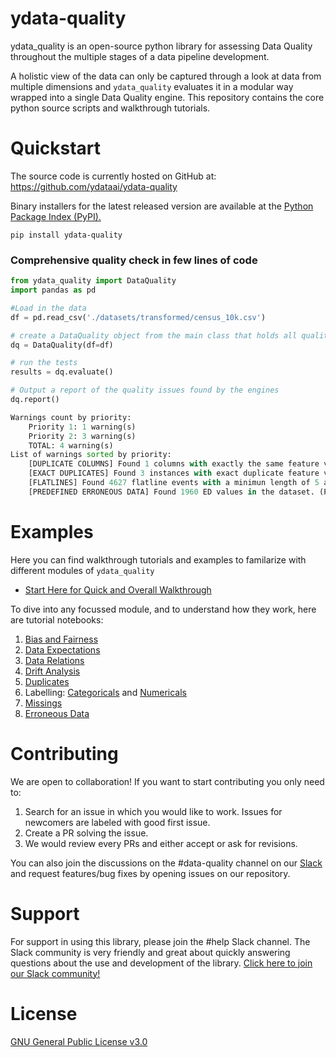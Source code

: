 # ydata-quality

ydata_quality is an open-source python library for assessing Data Quality throughout the multiple stages of a data pipeline development. 

A holistic view of the data can only be captured through a look at data from multiple dimensions and `ydata_quality` evaluates it in a modular way wrapped into a single Data Quality engine. This repository contains the core python source scripts and walkthrough tutorials.

# Quickstart

The source code is currently hosted on GitHub at: https://github.com/ydataai/ydata-quality

Binary installers for the latest released version are available at the [Python Package Index (PyPI).](https://pypi.org/project/ydata-quality/)
```
pip install ydata-quality
```

### Comprehensive quality check in few lines of code

```python
from ydata_quality import DataQuality
import pandas as pd

#Load in the data
df = pd.read_csv('./datasets/transformed/census_10k.csv')

# create a DataQuality object from the main class that holds all quality modules
dq = DataQuality(df=df)

# run the tests
results = dq.evaluate()

# Output a report of the quality issues found by the engines
dq.report() 
```
```python
Warnings count by priority:
	Priority 1: 1 warning(s)
	Priority 2: 3 warning(s)
	TOTAL: 4 warning(s)
List of warnings sorted by priority:
	[DUPLICATE COLUMNS] Found 1 columns with exactly the same feature values as other columns. (Priority 1: heavy impact expected)
	[EXACT DUPLICATES] Found 3 instances with exact duplicate feature values. (Priority 2: usage allowed, limited human intelligibility)
	[FLATLINES] Found 4627 flatline events with a minimun length of 5 among the columns {'marital-status', 'workclass', 'income', 'native-country', 'capital-gain', 'capital-loss', 'education', 'occupation', 'workclass2', 'sex', 'education-num', 'hours-per-week', 'relationship', 'race'}. (Priority 2: usage allowed, limited human intelligibility)
	[PREDEFINED ERRONEOUS DATA] Found 1960 ED values in the dataset. (Priority 2: usage allowed, limited human intelligibility)
```
# Examples

Here you can find walkthrough tutorials and examples to familarize with different modules of `ydata_quality`

- [Start Here for Quick and Overall Walkthrough](https://github.com/ydataai/ydata-quality/blob/master/tutorials/main.ipynb)

To dive into any focussed module, and to understand how they work, here are tutorial notebooks:
1. [Bias and Fairness](https://github.com/ydataai/ydata-quality/blob/master/tutorials/bias_fairness.ipynb)
2.  [Data Expectations](https://github.com/ydataai/ydata-quality/blob/master/tutorials/data_expectations.ipynb)
3.  [Data Relations](https://github.com/ydataai/ydata-quality/blob/master/tutorials/data_relations.ipynb)
4.  [Drift Analysis](https://github.com/ydataai/ydata-quality/blob/master/tutorials/drift.ipynb)
5.  [Duplicates](https://github.com/ydataai/ydata-quality/blob/master/tutorials/duplicates.ipynb)
6.  Labelling: [Categoricals](https://github.com/ydataai/ydata-quality/blob/master/tutorials/labelling_categorical.ipynb) and [Numericals](https://github.com/ydataai/ydata-quality/blob/master/tutorials/labelling_numerical.ipynb)
7.  [Missings](https://github.com/ydataai/ydata-quality/blob/master/tutorials/missings.ipynb)
8.  [Erroneous Data](https://github.com/ydataai/ydata-quality/blob/master/tutorials/erroneous_data.ipynb)

# Contributing
We are open to collaboration! If you want to start contributing you only need to:
1. Search for an issue in which you would like to work. Issues for newcomers are labeled with good first issue.
2. Create a PR solving the issue.
3. We would review every PRs and either accept or ask for revisions.

You can also join the discussions on the #data-quality channel on our [Slack](http://slack.ydata.ai) and request features/bug fixes by opening issues on our repository.

# Support
For support in using this library, please join the #help Slack channel. The Slack community is very friendly and great about quickly answering questions about the use and development of the library. [Click here to join our Slack community!](http://slack.ydata.ai/)

# License
[GNU General Public License v3.0](https://github.com/ydataai/ydata-quality/blob/master/LICENSE)

